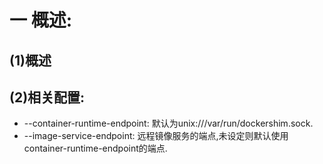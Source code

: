 # 一 概述:
## (1)概述


## (2)相关配置:
- --container-runtime-endpoint: 默认为unix:///var/run/dockershim.sock.
- --image-service-endpoint: 远程镜像服务的端点,未设定则默认使用container-runtime-endpoint的端点.
